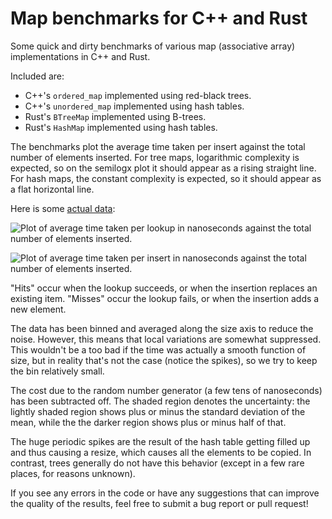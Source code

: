 # Map benchmarks for C++ and Rust

Some quick and dirty benchmarks of various map (associative array)
implementations in C++ and Rust.

Included are:

  - C++'s `ordered_map` implemented using red-black trees.
  - C++'s `unordered_map` implemented using hash tables.
  - Rust's `BTreeMap` implemented using B-trees.
  - Rust's `HashMap` implemented using hash tables.

The benchmarks plot the average time taken per insert against the total number
of elements inserted.  For tree maps, logarithmic complexity is
expected, so on the semilogx plot it should appear as a rising straight line.
For hash maps, the constant complexity is expected, so it should
appear as a flat horizontal line.

Here is some [actual data](data):

![Plot of average time taken per lookup in nanoseconds against the total
  number of elements inserted.](data/plot-lookup.png)

![Plot of average time taken per insert in nanoseconds against the total
  number of elements inserted.](data/plot-insert.png)

"Hits" occur when the lookup succeeds, or when the insertion replaces an
existing item.  "Misses" occur the lookup fails, or when the insertion adds a
new element.

The data has been binned and averaged along the size axis to reduce the noise.
However, this means that local variations are somewhat suppressed.  This
wouldn't be a too bad if the time was actually a smooth function of size, but
in reality that's not the case (notice the spikes), so we try to keep the bin
relatively small.

The cost due to the random number generator (a few tens of nanoseconds) has
been subtracted off.  The shaded region denotes the uncertainty: the lightly
shaded region shows plus or minus the standard deviation of the mean, while
the the darker region shows plus or minus half of that.

The huge periodic spikes are the result of the hash table getting filled up
and thus causing a resize, which causes all the elements to be copied.  In
contrast, trees generally do not have this behavior (except in a few rare
places, for reasons unknown).

If you see any errors in the code or have any suggestions that can improve the
quality of the results, feel free to submit a bug report or pull request!
